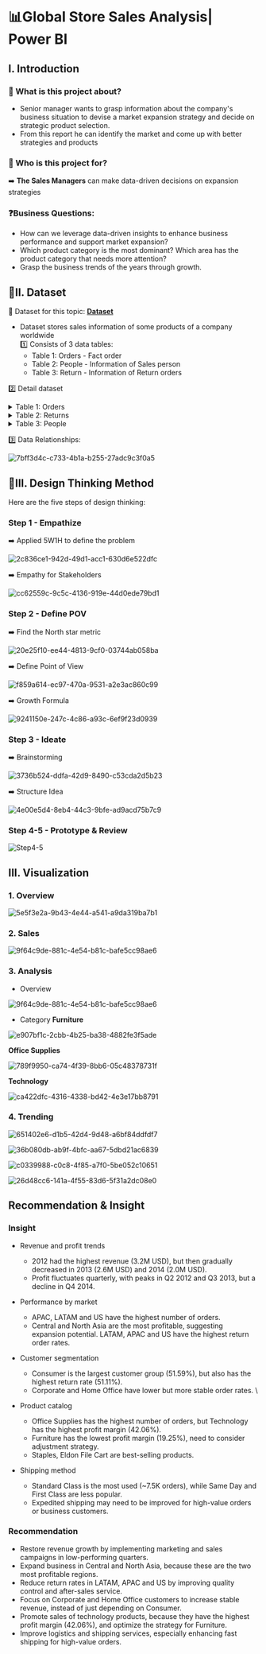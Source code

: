 # 📊Global Store Sales Analysis| Power BI
## I. Introduction
### 📖 What is this project about?
- Senior manager wants to grasp information about the company's business situation to devise a market expansion strategy and decide on strategic product selection.
- From this report he can identify the market and come up with better strategies and products
### 👤 Who is this project for?
➡️ **The Sales Managers** can make data-driven decisions on expansion strategies
### ❓Business Questions:
- How can we leverage data-driven insights to enhance business performance and support market expansion?
- Which product category is the most dominant? Which area has the product category that needs more attention?
- Grasp the business trends of the years through growth.
## 📂II. Dataset
📌 Dataset for this topic: [**Dataset**](https://drive.google.com/drive/folders/1Qo6H6D1tSZq0FDsOPBx5dNLj6TlxikNY?hl=vi)
- Dataset stores sales information of some products of a company worldwide\
1️⃣ Consists of 3 data tables:
  - Table 1: Orders - Fact order
  - Table 2: People - Information of Sales person
  - Table 3: Return - Information of Return orders
  
2️⃣ Detail dataset

<details> 
<summary>Table 1: Orders</summary>

| Field Name | Data Type | Description |
|-------|-------|-------|
| Order ID          | 	INTEGER          | A unique identifier for each order.                         |
| Order Date        | DATETIME     | The date when the order was placed.                         |
| Ship Date         | DATETIME     | The date when the order was shipped.                        |
| Ship Mode         | STRING | The method or mode of shipping used for the order.          |
| Customer          | STRING | The name or identifier of the customer who placed the order.|
| Customer Segment  | STRING | The segment or category to which the customer belongs.      |
| City              | STRING | The city where the customer is located.                     |
| State             | STRING | The state where the customer is located.                    |
| Country           | STRING | The country where the customer is located.                  |
| Postal Code       | nvarchar(20) | The postal code of the customer's location.                 |
| Market            | STRING | The market or region where the order was placed.            |
| Region            | STRING | The specific region within the market where the order was placed. |
| Product ID        | 	INTEGER          | A unique identifier for each product in the order.          |
| Category          | STRING | The category to which the product belongs.                  |
| Sub-Category      | STRING | The sub-category to which the product belongs.              |
| Product Name      | STRING| The name of the product.                                    |
| Sales             | 	INTEGER        | The total sales amount for the order.                      |
| Quantity          | INTEGER          | The quantity of products ordered.                          |
| Profit            |	INTEGER       | The profit earned from the order.                          |


</details>

<details> 
<summary>Table 2: Returns</summary>

| Field Name | Data Type | Description |
|-------|-------|-------|
|Returned|BIT|Indicates if the order was returned.|
|Order ID|INTEGER|A unique identifier for each order.|		
		
</details>


<details> 
<summary>Table 3: People</summary>
  
| Field Name | Data Type | Description |
|-------|-------|-------|
|Person|STRING|The name of the person.|
|Region|STRING|The region where the person is located.|

</details>

3️⃣ Data Relationships:

![7bff3d4c-c733-4b1a-b255-27adc9c3f0a5](https://github.com/user-attachments/assets/d017bcc2-93e4-460b-a22c-e4196357a118)



## 🧠III. Design Thinking Method
Here are the five steps of design thinking:
### Step 1 - Empathize
➡️ Applied 5W1H to define the problem

![2c836ce1-942d-49d1-acc1-630d6e522dfc](https://github.com/user-attachments/assets/c321814b-bf0a-4d06-a700-3e1d0b618de8)


➡️ Empathy for Stakeholders


![cc62559c-9c5c-4136-919e-44d0ede79bd1](https://github.com/user-attachments/assets/6520c7c2-cd6a-4309-8f39-18a78c00ef5e)

### Step 2 - Define POV
➡️ Find the North star metric

![20e25f10-ee44-4813-9cf0-03744ab058ba](https://github.com/user-attachments/assets/153e4406-1e0e-447c-bf51-7be6c9ef0797)



➡️ Define Point of View

![f859a614-ec97-470a-9531-a2e3ac860c99](https://github.com/user-attachments/assets/444123a4-5803-4653-99af-92383d9823f2)

➡️ Growth Formula

![9241150e-247c-4c86-a93c-6ef9f23d0939](https://github.com/user-attachments/assets/46bc8f4c-0d5c-43a4-816d-f7041f25f0c8)



### Step 3 - Ideate

➡️ Brainstorming

![3736b524-ddfa-42d9-8490-c53cda2d5b23](https://github.com/user-attachments/assets/e4b2ecff-516f-4d72-a7d9-622e0332914e)



➡️ Structure Idea

![4e00e5d4-8eb4-44c3-9bfe-ad9acd75b7c9](https://github.com/user-attachments/assets/72f618ff-f8e2-414f-8f74-3cfe42acb144)



### Step 4-5 - Prototype & Review

![Step4-5](https://github.com/user-attachments/assets/37f97b59-0fd7-4039-8dcc-ace6629ae6b0)

## III. Visualization
### 1. Overview

![5e5f3e2a-9b43-4e44-a541-a9da319ba7b1](https://github.com/user-attachments/assets/3300d7a3-c7d8-415c-b5d5-dc14906de26a)


### 2. Sales

![9f64c9de-881c-4e54-b81c-bafe5cc98ae6](https://github.com/user-attachments/assets/403a262c-e8aa-47f1-9707-ea454432a6d7)


### 3. Analysis
- Overview

![9f64c9de-881c-4e54-b81c-bafe5cc98ae6](https://github.com/user-attachments/assets/0c90c8af-6558-4360-8d11-5dd5dfb0afcd)



- Category
**Furniture**

![e907bf1c-2cbb-4b25-ba38-4882fe3f5ade](https://github.com/user-attachments/assets/e8b1c817-f9bf-409f-933d-5b05afa61698)

**Office Supplies**

![789f9950-ca74-4f39-8bb6-05c48378731f](https://github.com/user-attachments/assets/64a02273-71b4-43a3-a84a-5f4bb297cbb3)

**Technology**

![ca422dfc-4316-4338-bd42-4e3e17bb8791](https://github.com/user-attachments/assets/488c931e-ecf2-4ac6-b58c-47d81b5edbd7)





### 4. Trending

![651402e6-d1b5-42d4-9d48-a6bf84ddfdf7](https://github.com/user-attachments/assets/abbe43ad-e9ae-4750-b392-ccd6c4c82b76)


![36b080db-ab9f-4bfc-aa67-5dbd21ac6839](https://github.com/user-attachments/assets/f0a9b834-4889-4aad-84c2-4b5ac99155f4)


![c0339988-c0c8-4f85-a7f0-5be052c10651](https://github.com/user-attachments/assets/ea0f3e8d-45e3-43d5-9884-2b68c4121f66)



![26d48cc6-141a-4f55-83d6-5f31a2dc08e0](https://github.com/user-attachments/assets/a1288090-ea6a-48a9-b691-11da0f9d5a0a)


## Recommendation & Insight

### Insight 
- Revenue and profit trends
  - 2012 had the highest revenue (3.2M USD), but then gradually decreased in 2013 (2.6M USD) and 2014 (2.0M USD).
  - Profit fluctuates quarterly, with peaks in Q2 2012 and Q3 2013, but a decline in Q4 2014.

- Performance by market 
  - APAC, LATAM and US have the highest number of orders.
  - Central and North Asia are the most profitable, suggesting expansion potential. LATAM, APAC and US have the highest return order rates.
  
- Customer segmentation 
  - Consumer is the largest customer group (51.59%), but also has the highest return rate (51.11%).
  - Corporate and Home Office have lower but more stable order rates. \
    
- Product catalog
  - Office Supplies has the highest number of orders, but Technology has the highest profit margin (42.06%).
  - Furniture has the lowest profit margin (19.25%), need to consider adjustment strategy.
  - Staples, Eldon File Cart are best-selling products. 
- Shipping method
  - Standard Class is the most used (~7.5K orders), while Same Day and First Class are less popular.
  - Expedited shipping may need to be improved for high-value orders or business customers.


### Recommendation
* Restore revenue growth by implementing marketing and sales campaigns in low-performing quarters.
* Expand business in Central and North Asia, because these are the two most profitable regions.
* Reduce return rates in LATAM, APAC and US by improving quality control and after-sales service.
* Focus on Corporate and Home Office customers to increase stable revenue, instead of just depending on Consumer.
* Promote sales of technology products, because they have the highest profit margin (42.06%), and optimize the strategy for Furniture.
* Improve logistics and shipping services, especially enhancing fast shipping for high-value orders.

